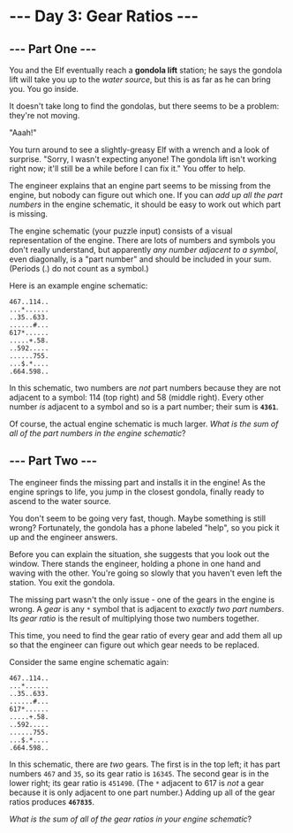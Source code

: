 # --- Day 3: Gear Ratios ---

## --- Part One ---

You and the Elf eventually reach a **gondola lift** station; he says the gondola lift will take you
up to the _water source_, but this is as far as he can bring you. You go inside.

It doesn't take long to find the gondolas, but there seems to be a problem: they're not moving.

"Aaah!"

You turn around to see a slightly-greasy Elf with a wrench and a look of surprise. "Sorry, I wasn't
expecting anyone! The gondola lift isn't working right now; it'll still be a while before I can fix
it." You offer to help.

The engineer explains that an engine part seems to be missing from the engine, but nobody can figure
out which one. If you can _add up all the part numbers_ in the engine schematic, it should be easy
to work out which part is missing.

The engine schematic (your puzzle input) consists of a visual representation of the engine. There
are lots of numbers and symbols you don't really understand, but apparently _any number adjacent to
a symbol_, even diagonally, is a "part number" and should be included in your sum. (Periods (.) do
not count as a symbol.)

Here is an example engine schematic:

```
467..114..
...*......
..35..633.
......#...
617*......
.....+.58.
..592.....
......755.
...$.*....
.664.598..
```

In this schematic, two numbers are _not_ part numbers because they are not adjacent to a symbol: 114
(top right) and 58 (middle right). Every other number _is_ adjacent to a symbol and so is a part
number; their sum is **`4361`**.

Of course, the actual engine schematic is much larger. _What is the sum of all of the part numbers
in the engine schematic_?

## --- Part Two ---

The engineer finds the missing part and installs it in the engine! As the engine springs to life,
you jump in the closest gondola, finally ready to ascend to the water source.

You don't seem to be going very fast, though. Maybe something is still wrong? Fortunately, the
gondola has a phone labeled "help", so you pick it up and the engineer answers.

Before you can explain the situation, she suggests that you look out the window. There stands the
engineer, holding a phone in one hand and waving with the other. You're going so slowly that you
haven't even left the station. You exit the gondola.

The missing part wasn't the only issue - one of the gears in the engine is wrong. A _gear_ is any
`*` symbol that is adjacent to _exactly two part numbers_. Its _gear ratio_ is the result of
multiplying those two numbers together.

This time, you need to find the gear ratio of every gear and add them all up so that the engineer
can figure out which gear needs to be replaced.

Consider the same engine schematic again:

```
467..114..
...*......
..35..633.
......#...
617*......
.....+.58.
..592.....
......755.
...$.*....
.664.598..
```

In this schematic, there are _two_ gears. The first is in the top left; it has part numbers `467`
and `35`, so its gear ratio is `16345`. The second gear is in the lower right; its gear ratio is
`451490`. (The `*` adjacent to 617 is _not_ a gear because it is only adjacent to one part number.)
Adding up all of the gear ratios produces **`467835`**.

_What is the sum of all of the gear ratios in your engine schematic_?

